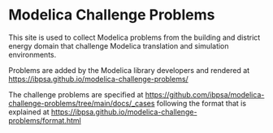 # Modelica Challenge Problems

This site is used to collect Modelica problems
from the building and district energy domain
that challenge Modelica translation and simulation environments.

Problems are added by the Modelica library developers
and rendered at https://ibpsa.github.io/modelica-challenge-problems/

The challenge problems are specified at https://github.com/ibpsa/modelica-challenge-problems/tree/main/docs/_cases
following the format that is explained at https://ibpsa.github.io/modelica-challenge-problems/format.html
